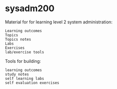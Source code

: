 # sysadm200
Material for for learning level 2 system administration:

	Learning outcomes
	Topics
	Topics notes
	Labs
	Exercises
	lab/exercise tools

Tools for building:

	learning outcomes
	study notes
	self learning labs
	self evaluation exercises
